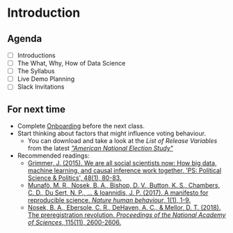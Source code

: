# Introduction

## Agenda
- [ ] Introductions
- [ ] The What, Why, How of Data Science
- [ ] The Syllabus
- [ ] Live Demo Planning
- [ ] Slack Invitations

## For next time

- Complete [Onboarding](../resources/onboarding.md) before the next class.
- Start thinking about factors that might influence voting behaviour.
    - You can download and take a look at the *List of Release Variables* from the latest [*"American National Election Study"*](https://electionstudies.org/data-center/2020-time-series-study/)
- Recommended readings:
    - [Grimmer, J. (2015). We are all social scientists now: How big data, machine learning, and causal inference work together. 'PS: Political Science & Politics', 48(1), 80-83.](https://stanford.edu/~jgrimmer/bd_2.pdf)
    - [Munafò, M. R., Nosek, B. A., Bishop, D. V., Button, K. S., Chambers, C. D., Du Sert, N. P., ... & Ioannidis, J. P. (2017). A manifesto for reproducible science. *Nature human behaviour*, 1(1), 1-9.](https://www.nature.com/articles/s41562-016-0021)
    - [Nosek, B. A., Ebersole, C. R., DeHaven, A. C., & Mellor, D. T. (2018). The preregistration revolution. *Proceedings of the National Academy of Sciences*, 115(11), 2600-2606.](https://www.pnas.org/content/115/11/2600.full)

